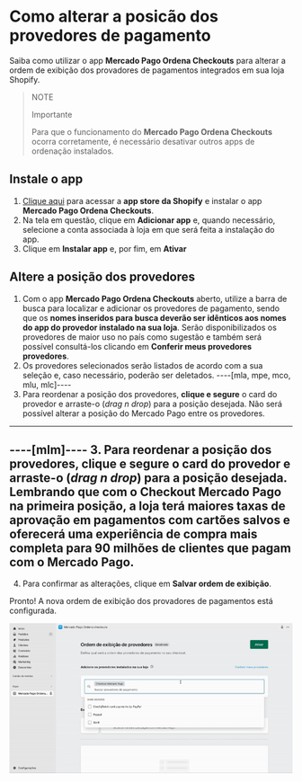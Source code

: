# Como alterar a posicão dos provedores de pagamento

Saiba como utilizar o app **Mercado Pago Ordena Checkouts** para alterar a ordem de exibição dos provadores de pagamentos integrados em sua loja Shopify.

> NOTE
>
> Importante
>
> Para que o funcionamento do **Mercado Pago Ordena Checkouts** ocorra corretamente, é necessário desativar outros apps de ordenação instalados.

## Instale o app

1. [Clique aqui](https://apps.shopify.com/mercado-pago-ordena-checkouts) para acessar a **app store da Shopify** e instalar o app **Mercado Pago Ordena Checkouts**. 
2. Na tela em questão, clique em **Adicionar app** e, quando necessário, selecione a conta associada à loja em que será feita a instalação do app.
3. Clique em **Instalar app** e, por fim, em **Ativar**

## Altere a posição dos provedores

1. Com o app **Mercado Pago Ordena Checkouts** aberto, utilize a barra de busca para localizar e adicionar os provedores de pagamento, sendo que os **nomes inseridos para busca deverão ser idênticos aos nomes do app do provedor instalado na sua loja**. Serão disponibilizados os provedores de maior uso no país como sugestão e também será possível consultá-los clicando em **Conferir meus provedores provedores**.
2. Os provedores selecionados serão listados de acordo com a sua seleção e, caso necessário, poderão ser deletados. 
----[mla, mpe, mco, mlu, mlc]----
3. Para reordenar a posição dos provedores, **clique e segure** o card do provedor e arraste-o (_drag n drop_) para a posição desejada. Não será possível alterar a posição do Mercado Pago entre os provedores.
------------
----[mlm]----
3. Para reordenar a posição dos provedores, **clique e segure** o card do provedor e arraste-o (_drag n drop_) para a posição desejada. Lembrando que com o **Checkout Mercado Pago** na primeira posição, a loja terá maiores taxas de aprovação em pagamentos com cartões salvos e oferecerá uma experiência de compra mais completa para 90 milhões de clientes que pagam com o Mercado Pago.
------------
4. Para confirmar as alterações, clique em **Salvar ordem de exibição**.

Pronto! A nova ordem de exibição dos provadores de pagamentos está configurada.

![mercado-pago-ordena](/images/shopify/mercado-pago-ordena-pt.gif)